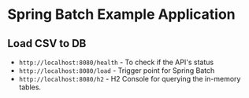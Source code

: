 # Spring Batch Example Application
## Load CSV to DB
- `http://localhost:8080/health` - To check if the API's status
- `http://localhost:8080/load` - Trigger point for Spring Batch
- `http://localhost:8080/h2` - H2 Console for querying the in-memory tables.
